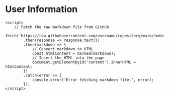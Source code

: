 <!DOCTYPE html>
<html lang="en">
<head>
    <meta charset="UTF-8">
    <meta name="viewport" content="width=device-width, initial-scale=1.0">
    <title>User Info Page</title>
    <script src="https://cdn.jsdelivr.net/npm/marked/marked.min.js"></script>
</head>
<body>
    <h1>User Information</h1>
    <div id="content"></div>

    <script>
        // Fetch the raw markdown file from GitHub
        fetch('https://raw.githubusercontent.com/username/repository/main/index.md')
            .then(response => response.text())
            .then(markdown => {
                // Convert markdown to HTML
                const htmlContent = marked(markdown);
                // Insert the HTML into the page
                document.getElementById('content').innerHTML = htmlContent;
            })
            .catch(error => {
                console.error('Error fetching markdown file:', error);
            });
    </script>
</body>
</html>
